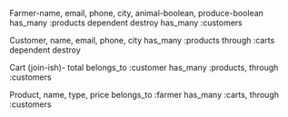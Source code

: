 Farmer-name, email, phone, city, animal-boolean, produce-boolean
has_many :products dependent destroy
has_many :customers

Customer, name, email, phone, city
has_many :products through :carts dependent destroy

Cart (join-ish)- total
belongs_to :customer
has_many :products, through :customers

Product, name, type, price
belongs_to :farmer
has_many :carts, through :customers
